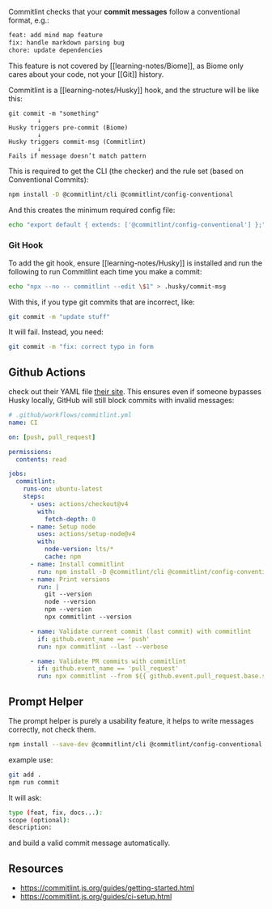 Commitlint checks that your **commit messages** follow a conventional format, e.g.:
```bash
feat: add mind map feature
fix: handle markdown parsing bug
chore: update dependencies
```

This feature is not covered by [[learning-notes/Biome]], as Biome only cares about your code, not your [[Git]] history.

Commitlint is a [[learning-notes/Husky]] hook, and the structure will be like this:

```
git commit -m "something"
        ↓
Husky triggers pre-commit (Biome)
        ↓
Husky triggers commit-msg (Commitlint)
        ↓
Fails if message doesn’t match pattern
```

This is required to get the CLI (the checker) and the rule set (based on Conventional Commits):
```bash
npm install -D @commitlint/cli @commitlint/config-conventional
```

And this creates the minimum required config file:
```bash
echo "export default { extends: ['@commitlint/config-conventional'] };" > commitlint.config.js
```

### Git Hook
To add the git hook, ensure [[learning-notes/Husky]] is installed and run the following to run Commitlint each time you make a commit:
```bash
echo "npx --no -- commitlint --edit \$1" > .husky/commit-msg
```

With this, if you type git commits that are incorrect, like:
```bash
git commit -m "update stuff"
```

It will fail. Instead, you need:
```bash
git commit -m "fix: correct typo in form
```

## Github Actions
check out their YAML file [their site](https://commitlint.js.org/guides/ci-setup.html). This ensures even if someone bypasses Husky locally, GitHub will still block commits with invalid messages:
```yaml
# .github/workflows/commitlint.yml
name: CI

on: [push, pull_request]

permissions:
  contents: read

jobs:
  commitlint:
    runs-on: ubuntu-latest
    steps:
      - uses: actions/checkout@v4
        with:
          fetch-depth: 0
      - name: Setup node
        uses: actions/setup-node@v4
        with:
          node-version: lts/*
          cache: npm
      - name: Install commitlint
        run: npm install -D @commitlint/cli @commitlint/config-conventional
      - name: Print versions
        run: |
          git --version
          node --version
          npm --version
          npx commitlint --version

      - name: Validate current commit (last commit) with commitlint
        if: github.event_name == 'push'
        run: npx commitlint --last --verbose

      - name: Validate PR commits with commitlint
        if: github.event_name == 'pull_request'
        run: npx commitlint --from ${{ github.event.pull_request.base.sha }} --to ${{ github.event.pull_request.head.sha }} --verbosegithub.event.pull_request.head.sha }} --verbose
```

## Prompt Helper
The prompt helper is purely a usability feature, it helps to write messages correctly, not check them.

```bash
npm install --save-dev @commitlint/cli @commitlint/config-conventional @commitlint/prompt-cli
```


example use:
```bash
git add .
npm run commit
```

It will ask:
```bash
type (feat, fix, docs...):
scope (optional):
description:
```

and build a valid commit message automatically.
## Resources
- https://commitlint.js.org/guides/getting-started.html
- https://commitlint.js.org/guides/ci-setup.html